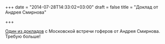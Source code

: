 +++
date = "2014-07-28T14:33:02+03:00"
draft = false
title = "Доклад от Андрея Смирнова"

+++

<p><a href="http://smira.ru/posts/golang-meetup-july-2014.html">Один из докладов</a> с Московской встречи гоферов от&nbsp;Андрея Смирнова. Требую больше!</p>

